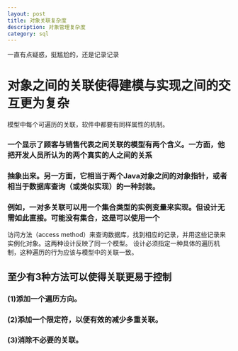 ```yaml
---
layout: post
title: 对象关联复杂度
description: 对象管理复杂度
category: sql
---
```

一直有点疑惑，挺尴尬的，还是记录记录

# 对象之间的关联使得建模与实现之间的交互更为复杂
模型中每个可遍历的关联，软件中都要有同样属性的机制。


### 一个显示了顾客与销售代表之间关联的模型有两个含义。一方面，他把开发人员所认为的两个真实的人之间的关系
### 抽象出来。另一方面，它相当于两个Java对象之间的对象指针，或者相当于数据库查询（或类似实现）的一种封装。


### 例如，一对多关联可以用一个集合类型的实例变量来实现。但设计无需如此直接。可能没有集合，这是可以使用一个
访问方法（access method）来查询数据库，找到相应的记录，并用这些记录来实例化对象。这两种设计反映了同一个模型。
设计必须指定一种具体的遍历机制，这种遍历的行为应该与模型中的关联一致。

## 至少有3种方法可以使得关联更易于控制

### (1)添加一个遍历方向。
### (2)添加一个限定符，以便有效的减少多重关联。
### (3)消除不必要的关联。       
